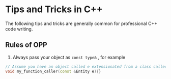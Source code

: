 # Tips and Tricks in C++

The following tips and tricks are generally common for professional C++ code writing.



## Rules of OPP

1. Always pass your object as `const type&` , for example

```cpp
// Assume you have an object called e extensionated from a class called Entity.
void my_function_caller(const &Entity e){}
```




